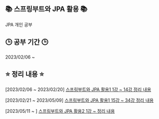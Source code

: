 ## :books: 스프링부트와 JPA 활용 :books:
JPA 개인 공부

## :clock3: 공부 기간 :clock3:
2023/02/06 ~ 

## :star: 정리 내용 :star:
[2023/02/06 ~ 2023/02/20]
[스프링부트와 JPA 활용1 1강 ~ 14강 정리 내용](https://dev-otter.tistory.com/16)

[2023/02/21 ~ 2023/05/09]
[스프링부트와 JPA 활용1 15강 ~ 34강 정리 내용](https://dev-otter.tistory.com/17)

[2023/05/11 ~ ]
[스프링부트와 JPA 활용2 1강 ~ 정리 내용](https://dev-otter.tistory.com/19)
